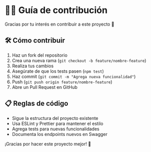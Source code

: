 
# 🧑‍💻 Guía de contribución

Gracias por tu interés en contribuir a este proyecto 🎉

## 🛠 Cómo contribuir

1. Haz un fork del repositorio
2. Crea una nueva rama (`git checkout -b feature/nombre-feature`)
3. Realiza tus cambios
4. Asegúrate de que los tests pasen (`npm test`)
5. Haz commit (`git commit -m "Agrega nueva funcionalidad"`)
6. Push (`git push origin feature/nombre-feature`)
7. Abre un Pull Request en GitHub

## 📋 Reglas de código

- Sigue la estructura del proyecto existente
- Usa ESLint y Prettier para mantener el estilo
- Agrega tests para nuevas funcionalidades
- Documenta los endpoints nuevos en Swagger

¡Gracias por hacer este proyecto mejor! 💙
